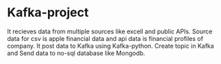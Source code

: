 # Kafka-project

It recieves data from multiple sources like excell and public APIs.
Source data for csv is apple financial data and api data is financial profiles of company.
It post data to Kafka using Kafka-python.
Create topic in Kafka and 
Send data to no-sql database like Mongodb.
